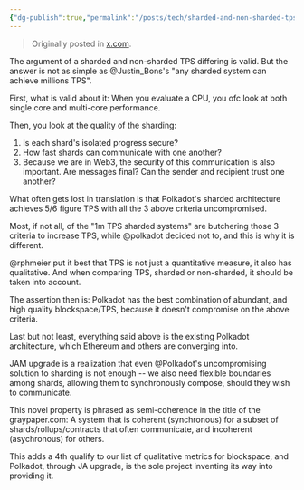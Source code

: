 ```yaml
---
{"dg-publish":true,"permalink":"/posts/tech/sharded-and-non-sharded-tps-in-blockchains/","created":"2025-02-11T15:13:00.000+01:00","updated":"2025-02-22T16:18:47.020+01:00"}
---
```


> Originally posted in [x.com](https://x.com/kianenigma/status/1889350322016973306).

The argument of a sharded and non-sharded TPS differing is valid. But the answer is not as simple as @Justin_Bons's "any sharded system can achieve millions TPS". 

First, what is valid about it: When you evaluate a CPU, you ofc look at both single core and multi-core performance. 

Then, you look at the quality of the sharding:

1. Is each shard's isolated progress secure? 
2. How fast shards can communicate with one another? 
3. Because we are in Web3, the security of this communication is also important. Are messages final? Can the sender and recipient trust one another? 

What often gets lost in translation is that Polkadot's sharded architecture achieves 5/6 figure TPS with all the 3 above criteria uncompromised.

Most, if not all, of the "1m TPS sharded systems" are butchering those 3 criteria to increase TPS, while @polkadot decided not to, and this is why it is different.

@rphmeier put it best that TPS is not just a quantitative measure, it also has qualitative. And when comparing TPS, sharded or non-sharded, it should be taken into account.

The assertion then is: Polkadot has the best combination of abundant, and high quality blockspace/TPS, because it doesn't compromise on the above criteria.

Last but not least, everything said above is the existing Polkadot architecture, which Ethereum and others are converging into. 

JAM upgrade is a realization that even @Polkadot's uncompromising solution to sharding is not enough -- we also need flexible boundaries among shards, allowing them to  synchronously compose, should they wish to communicate. 

This novel property is phrased as semi-coherence in the title of the graypaper.com: A system that is coherent (synchronous) for a subset of shards/rollups/contracts that often communicate, and incoherent (asychronous) for others.

This adds a 4th qualify to our list of qualitative metrics for blockspace, and Polkadot, through JA upgrade, is the sole project inventing its way into providing it. 
